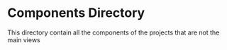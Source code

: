 # Components Directory

This directory contain all the components of the projects that are not the main views
